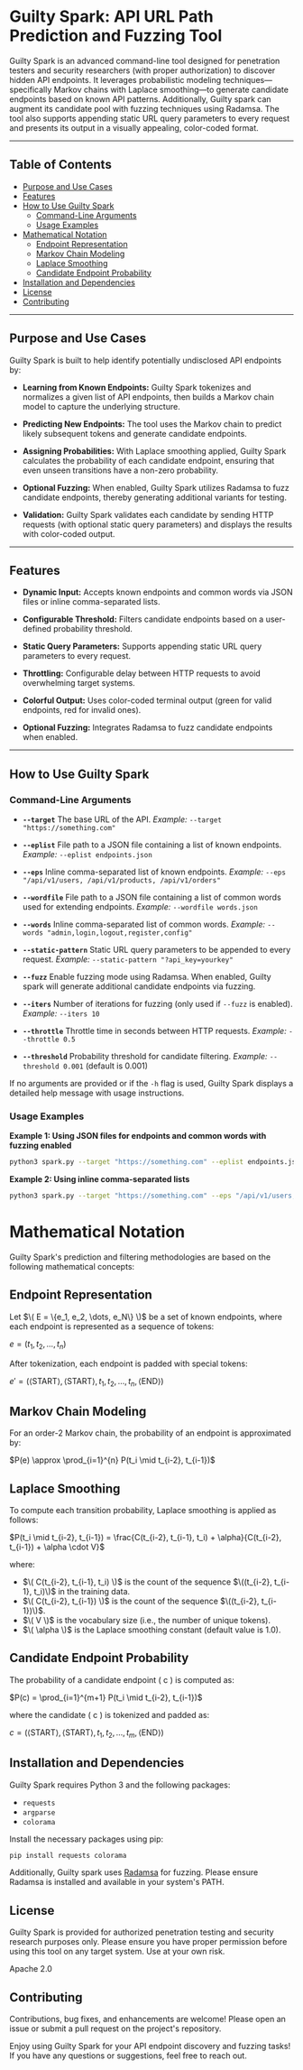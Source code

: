 # Guilty Spark: API URL Path Prediction and Fuzzing Tool

Guilty Spark is an advanced command-line tool designed for penetration testers and security researchers (with proper authorization) to discover hidden API endpoints. It leverages probabilistic modeling techniques—specifically Markov chains with Laplace smoothing—to generate candidate endpoints based on known API patterns. Additionally, Guilty spark can augment its candidate pool with fuzzing techniques using Radamsa. The tool also supports appending static URL query parameters to every request and presents its output in a visually appealing, color-coded format.

---

## Table of Contents

- [Purpose and Use Cases](#purpose-and-use-cases)
- [Features](#features)
- [How to Use Guilty Spark](#how-to-use-guilty-spark)
  - [Command-Line Arguments](#command-line-arguments)
  - [Usage Examples](#usage-examples)
- [Mathematical Notation](#mathematical-notation)
  - [Endpoint Representation](#endpoint-representation)
  - [Markov Chain Modeling](#markov-chain-modeling)
  - [Laplace Smoothing](#laplace-smoothing)
  - [Candidate Endpoint Probability](#candidate-endpoint-probability)
- [Installation and Dependencies](#installation-and-dependencies)
- [License](#license)
- [Contributing](#contributing)

---

## Purpose and Use Cases

Guilty Spark is built to help identify potentially undisclosed API endpoints by:

- **Learning from Known Endpoints:**
  Guilty Spark tokenizes and normalizes a given list of API endpoints, then builds a Markov chain model to capture the underlying structure.

- **Predicting New Endpoints:**
  The tool uses the Markov chain to predict likely subsequent tokens and generate candidate endpoints.

- **Assigning Probabilities:**
  With Laplace smoothing applied, Guilty Spark calculates the probability of each candidate endpoint, ensuring that even unseen transitions have a non-zero probability.

- **Optional Fuzzing:**
  When enabled, Guilty Spark utilizes Radamsa to fuzz candidate endpoints, thereby generating additional variants for testing.

- **Validation:**
  Guilty Spark validates each candidate by sending HTTP requests (with optional static query parameters) and displays the results with color-coded output.

---

## Features

- **Dynamic Input:**
  Accepts known endpoints and common words via JSON files or inline comma-separated lists.

- **Configurable Threshold:**
  Filters candidate endpoints based on a user-defined probability threshold.

- **Static Query Parameters:**
  Supports appending static URL query parameters to every request.

- **Throttling:**
  Configurable delay between HTTP requests to avoid overwhelming target systems.

- **Colorful Output:**
  Uses color-coded terminal output (green for valid endpoints, red for invalid ones).

- **Optional Fuzzing:**
  Integrates Radamsa to fuzz candidate endpoints when enabled.

---

## How to Use Guilty Spark

### Command-Line Arguments

- **`--target`**
  The base URL of the API.
  _Example:_ `--target "https://something.com"`

- **`--eplist`**
  File path to a JSON file containing a list of known endpoints.
  _Example:_ `--eplist endpoints.json`

- **`--eps`**
  Inline comma-separated list of known endpoints.
  _Example:_ `--eps "/api/v1/users, /api/v1/products, /api/v1/orders"`

- **`--wordfile`**
  File path to a JSON file containing a list of common words used for extending endpoints.
  _Example:_ `--wordfile words.json`

- **`--words`**
  Inline comma-separated list of common words.
  _Example:_ `--words "admin,login,logout,register,config"`

- **`--static-pattern`**
  Static URL query parameters to be appended to every request.
  _Example:_ `--static-pattern "?api_key=yourkey"`

- **`--fuzz`**
  Enable fuzzing mode using Radamsa. When enabled, Guilty spark will generate additional candidate endpoints via fuzzing.

- **`--iters`**
  Number of iterations for fuzzing (only used if `--fuzz` is enabled).
  _Example:_ `--iters 10`

- **`--throttle`**
  Throttle time in seconds between HTTP requests.
  _Example:_ `--throttle 0.5`

- **`--threshold`**
  Probability threshold for candidate filtering.
  _Example:_ `--threshold 0.001` (default is 0.001)

If no arguments are provided or if the `-h` flag is used, Guilty Spark displays a detailed help message with usage instructions.

### Usage Examples

**Example 1: Using JSON files for endpoints and common words with fuzzing enabled**

```bash
python3 spark.py --target "https://something.com" --eplist endpoints.json --wordfile words.json --fuzz --iters 10 --throttle 0.5 --static-pattern "?api_key=yourkey" --threshold 0.001
```

**Example 2: Using inline comma-separated lists**

```bash
python3 spark.py --target "https://something.com" --eps "/api/v1/users, /api/v1/products, /api/v1/orders" --words "admin,login,logout,register,config" --static-pattern "?api_key=yourkey" --throttle 0.25 --threshold 0.001
```

# Mathematical Notation

Guilty Spark's prediction and filtering methodologies are based on the following mathematical concepts:

## Endpoint Representation

Let $\( E = \{e_1, e_2, \dots, e_N\} \)$ be a set of known endpoints, where each endpoint is represented as a sequence of tokens:


$e = (t_1, t_2, \dots, t_n)$

After tokenization, each endpoint is padded with special tokens:


$e' = (\langle \text{START} \rangle, \langle \text{START} \rangle, t_1, t_2, \dots, t_n, \langle \text{END} \rangle)$

## Markov Chain Modeling

For an order-2 Markov chain, the probability of an endpoint is approximated by:

$P(e) \approx \prod_{i=1}^{n} P(t_i \mid t_{i-2}, t_{i-1})$

## Laplace Smoothing

To compute each transition probability, Laplace smoothing is applied as follows:

$P(t_i \mid t_{i-2}, t_{i-1}) = \frac{C(t_{i-2}, t_{i-1}, t_i) + \alpha}{C(t_{i-2}, t_{i-1}) + \alpha \cdot V}$

where:

- $\( C(t_{i-2}, t_{i-1}, t_i) \)$ is the count of the sequence $\((t_{i-2}, t_{i-1}, t_i)\)$ in the training data.
- $\( C(t_{i-2}, t_{i-1}) \)$ is the count of the sequence $\((t_{i-2}, t_{i-1})\)$.
- $\( V \)$ is the vocabulary size (i.e., the number of unique tokens).
- $\( \alpha \)$ is the Laplace smoothing constant (default value is 1.0).

## Candidate Endpoint Probability

The probability of a candidate endpoint \( c \) is computed as:

$P(c) = \prod_{i=1}^{m+1} P(t_i \mid t_{i-2}, t_{i-1})$

where the candidate \( c \) is tokenized and padded as:

$c = (\langle \text{START} \rangle, \langle \text{START} \rangle, t_1, t_2, \dots, t_m, \langle \text{END} \rangle)$

## Installation and Dependencies

Guilty Spark requires Python 3 and the following packages:

- `requests`
- `argparse`
- `colorama`

Install the necessary packages using pip:

```bash
pip install requests colorama
```

Additionally, Guilty spark uses [Radamsa](https://gitlab.com/akihe/radamsa) for fuzzing. Please ensure Radamsa is installed and available in your system's PATH.

## License

Guilty Spark is provided for authorized penetration testing and security research purposes only. Please ensure you have proper permission before using this tool on any target system. Use at your own risk.

Apache 2.0

## Contributing

Contributions, bug fixes, and enhancements are welcome! Please open an issue or submit a pull request on the project's repository.

Enjoy using Guilty Spark for your API endpoint discovery and fuzzing tasks! If you have any questions or suggestions, feel free to reach out.

